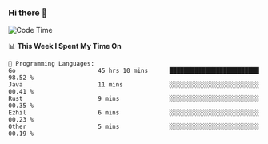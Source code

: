 ### Hi there 👋

<!--
**CrazyCollin/crazycollin** is a ✨ _special_ ✨ repository because its `README.md` (this file) appears on your GitHub profile.

Here are some ideas to get you started:

- 🔭 I’m currently working on ...
- 🌱 I’m currently learning ...
- 👯 I’m looking to collaborate on ...
- 🤔 I’m looking for help with ...
- 💬 Ask me about ...
- 📫 How to reach me: ...
- 😄 Pronouns: ...
- ⚡ Fun fact: ...
-->

<!--START_SECTION:waka-->
![Code Time](http://img.shields.io/badge/Code%20Time-1%2C206%20hrs%2051%20mins-blue)

📊 **This Week I Spent My Time On** 

```text
💬 Programming Languages: 
Go                       45 hrs 10 mins      █████████████████████████   98.52 % 
Java                     11 mins             ░░░░░░░░░░░░░░░░░░░░░░░░░   00.41 % 
Rust                     9 mins              ░░░░░░░░░░░░░░░░░░░░░░░░░   00.35 % 
Ezhil                    6 mins              ░░░░░░░░░░░░░░░░░░░░░░░░░   00.23 % 
Other                    5 mins              ░░░░░░░░░░░░░░░░░░░░░░░░░   00.19 % 
```


<!--END_SECTION:waka-->
